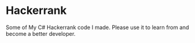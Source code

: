 # Hackerrank
Some of My C# Hackerrank code I made. Please use it to learn from and become a better developer.
